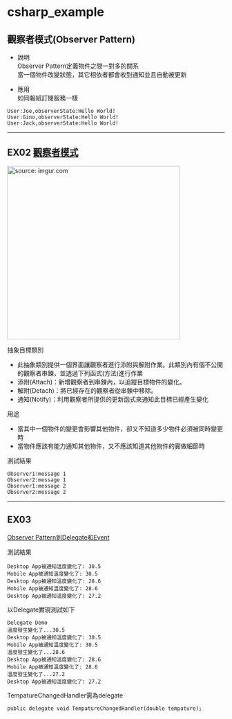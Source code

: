 # csharp_example

## 觀察者模式(Observer Pattern)

- 說明  
Observer Pattern定義物件之間一對多的關系  
當一個物件改變狀態，其它相依者都會收到通知並且自動被更新  

- 應用  
如同報紙訂閱服務一樣  


```
User:Joe,observerState:Hello World!
User:Gino,observerState:Hello World!
User:Jack,observerState:Hello World!
```

--------

## EX02 [觀察者模式][1]

<a href="https://imgur.com/7fR7fQr"><img src="https://i.imgur.com/7fR7fQr.png" title="source: imgur.com" width="400px" /></a>

抽象目標類別  
- 此抽象類別提供一個界面讓觀察者進行添附與解附作業。此類別內有個不公開的觀察者串鍊，並透過下列函式(方法)進行作業  
- 添附(Attach)：新增觀察者到串鍊內，以追蹤目標物件的變化。  
- 解附(Detach)：將已經存在的觀察者從串鍊中移除。  
- 通知(Notify)：利用觀察者所提供的更新函式來通知此目標已經產生變化  

用途
- 當其中一個物件的變更會影響其他物件，卻又不知道多少物件必須被同時變更時
- 當物件應該有能力通知其他物件，又不應該知道其他物件的實做細節時

測試結果
```
Observer1:message 1
Observer2:message 1
Observer1:message 2
Observer2:message 2
```

--------

## EX03 

[Observer Pattern到Delegate和Event][2]  

測試結果   

```
Desktop App被通知溫度變化了: 30.5
Mobile App被通知溫度變化了: 30.5
Desktop App被通知溫度變化了: 28.6
Mobile App被通知溫度變化了: 28.6
Desktop App被通知溫度變化了: 27.2
```

以Delegate實現測試如下  

```
Delegate Demo
溫度發生變化了...30.5
Desktop App被通知溫度變化了: 30.5
Mobile App被通知溫度變化了: 30.5
溫度發生變化了...28.6
Desktop App被通知溫度變化了: 28.6
Mobile App被通知溫度變化了: 28.6
溫度發生變化了...27.2
Desktop App被通知溫度變化了: 27.2
```

TempatureChangedHandler需為delegate  
```
public delegate void TempatureChangedHandler(double tempature);
```

[1]:https://zh.wikipedia.org/wiki/%E8%A7%82%E5%AF%9F%E8%80%85%E6%A8%A1%E5%BC%8F
[2]:https://dotblogs.com.tw/wellwind/2016/05/22/csharp-observer-pattern-delegate-event